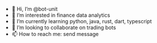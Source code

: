 - 👋 Hi, I’m @bot-unit
- 👀 I’m interested in finance data analytics
- 🌱 I’m currently learning python, java, rust, dart, typescript
- 💞️ I’m looking to collaborate on trading bots
- 📫 How to reach me: send message

<!---
bot-unit/bot-unit is a ✨ special ✨ repository because its `README.md` (this file) appears on your GitHub profile.
You can click the Preview link to take a look at your changes.
--->
